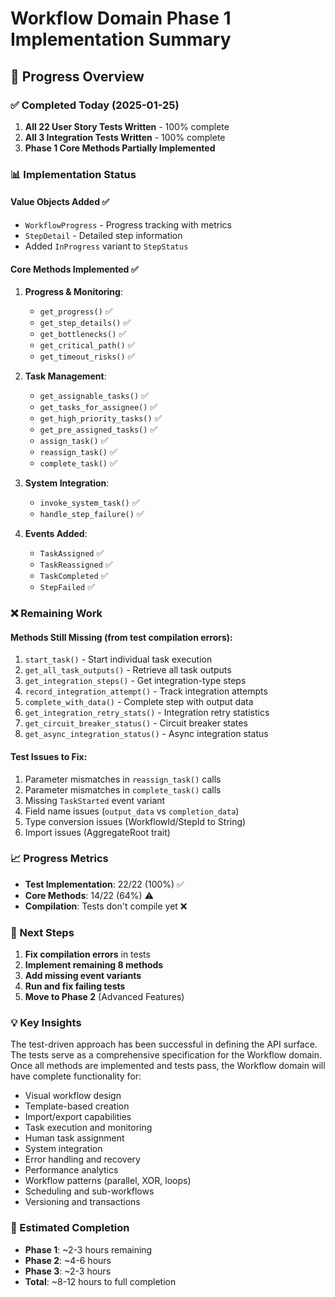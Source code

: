 # Workflow Domain Phase 1 Implementation Summary

## 🎯 Progress Overview

### ✅ Completed Today (2025-01-25)

1. **All 22 User Story Tests Written** - 100% complete
2. **All 3 Integration Tests Written** - 100% complete
3. **Phase 1 Core Methods Partially Implemented**

### 📊 Implementation Status

#### Value Objects Added ✅
- `WorkflowProgress` - Progress tracking with metrics
- `StepDetail` - Detailed step information
- Added `InProgress` variant to `StepStatus`

#### Core Methods Implemented ✅
1. **Progress & Monitoring**:
   - `get_progress()` ✅
   - `get_step_details()` ✅
   - `get_bottlenecks()` ✅
   - `get_critical_path()` ✅
   - `get_timeout_risks()` ✅

2. **Task Management**:
   - `get_assignable_tasks()` ✅
   - `get_tasks_for_assignee()` ✅
   - `get_high_priority_tasks()` ✅
   - `get_pre_assigned_tasks()` ✅
   - `assign_task()` ✅
   - `reassign_task()` ✅
   - `complete_task()` ✅

3. **System Integration**:
   - `invoke_system_task()` ✅
   - `handle_step_failure()` ✅

4. **Events Added**:
   - `TaskAssigned` ✅
   - `TaskReassigned` ✅
   - `TaskCompleted` ✅
   - `StepFailed` ✅

### ❌ Remaining Work

#### Methods Still Missing (from test compilation errors):
1. `start_task()` - Start individual task execution
2. `get_all_task_outputs()` - Retrieve all task outputs
3. `get_integration_steps()` - Get integration-type steps
4. `record_integration_attempt()` - Track integration attempts
5. `complete_with_data()` - Complete step with output data
6. `get_integration_retry_stats()` - Integration retry statistics
7. `get_circuit_breaker_status()` - Circuit breaker states
8. `get_async_integration_status()` - Async integration status

#### Test Issues to Fix:
1. Parameter mismatches in `reassign_task()` calls
2. Parameter mismatches in `complete_task()` calls
3. Missing `TaskStarted` event variant
4. Field name issues (`output_data` vs `completion_data`)
5. Type conversion issues (WorkflowId/StepId to String)
6. Import issues (AggregateRoot trait)

### 📈 Progress Metrics

- **Test Implementation**: 22/22 (100%) ✅
- **Core Methods**: 14/22 (64%) ⚠️
- **Compilation**: Tests don't compile yet ❌

### 🚀 Next Steps

1. **Fix compilation errors** in tests
2. **Implement remaining 8 methods**
3. **Add missing event variants**
4. **Run and fix failing tests**
5. **Move to Phase 2** (Advanced Features)

### 💡 Key Insights

The test-driven approach has been successful in defining the API surface. The tests serve as a comprehensive specification for the Workflow domain. Once all methods are implemented and tests pass, the Workflow domain will have complete functionality for:

- Visual workflow design
- Template-based creation
- Import/export capabilities
- Task execution and monitoring
- Human task assignment
- System integration
- Error handling and recovery
- Performance analytics
- Workflow patterns (parallel, XOR, loops)
- Scheduling and sub-workflows
- Versioning and transactions

### 🎯 Estimated Completion

- **Phase 1**: ~2-3 hours remaining
- **Phase 2**: ~4-6 hours
- **Phase 3**: ~2-3 hours
- **Total**: ~8-12 hours to full completion 